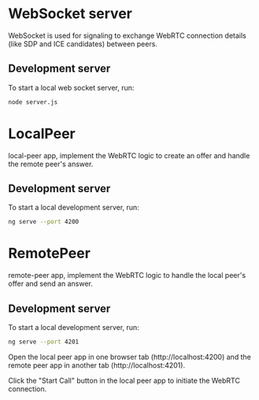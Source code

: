 # WebSocket server

WebSocket is used for signaling to exchange WebRTC connection details (like SDP and ICE candidates) between peers.

## Development server

To start a local web socket server, run:

```bash
node server.js
```

# LocalPeer

local-peer app, implement the WebRTC logic to create an offer and handle the remote peer's answer.

## Development server

To start a local development server, run:

```bash
ng serve --port 4200
```

# RemotePeer

remote-peer app, implement the WebRTC logic to handle the local peer's offer and send an answer.

## Development server

To start a local development server, run:

```bash
ng serve --port 4201
```

Open the local peer app in one browser tab (http://localhost:4200) and the remote peer app in another tab (http://localhost:4201).

Click the "Start Call" button in the local peer app to initiate the WebRTC connection.

